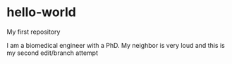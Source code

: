 # hello-world
My first repository

I am a biomedical engineer with a PhD. 
My neighbor is very loud and this is my second edit/branch attempt
